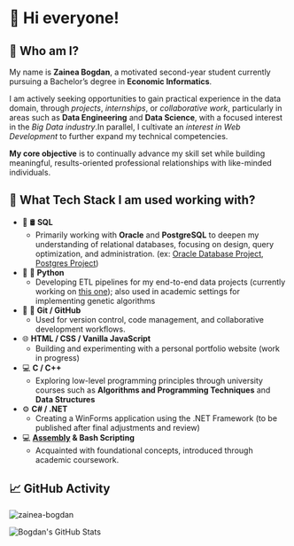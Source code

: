 # 👋 Hi everyone!

## 🤔 Who am I?
My name is **Zainea Bogdan**, a motivated second-year student currently pursuing a Bachelor’s degree in **Economic Informatics**.

I am actively seeking opportunities to gain practical experience in the data domain, through _projects_, _internships_, or _collaborative work_, particularly in areas such as **Data Engineering** and **Data Science**, with a focused interest in the _Big Data industry_.In parallel, I cultivate an _interest in Web Development_ to further expand my technical competencies.

**My core objective** is to continually advance my skill set while building meaningful, results-oriented professional relationships with like-minded individuals.

## 💼 What Tech Stack I am used working with?

- 🥇 🛢️ **SQL**
    -  Primarily working with **Oracle** and **PostgreSQL** to deepen my understanding of relational databases, focusing on design, query optimization, and administration. (ex: [Oracle Database Project](https://github.com/zainea-bogdan/Multi-Game_Management_System_Oracle_DB_Project), [Postgres Project](https://github.com/zainea-bogdan/Data_Engineer_Project_WoWCinema))
- 🥈 🐍 **Python**
    - Developing ETL pipelines for my end-to-end data projects (currently working on [this one](https://github.com/zainea-bogdan/Data_Engineer_Project_WoWCinema)); also used in academic settings for implementing genetic algorithms  
- 🥉 🔧 **Git / GitHub**
    -  Used for version control, code management, and collaborative development workflows.
- 🌐 **HTML / CSS / Vanilla JavaScript**
    -  Building and experimenting with a personal portfolio website (work in progress)  
- 💻 **C / C++**
    -  Exploring low-level programming principles through university courses such as **Algorithms and Programming Techniques** and **Data Structures**  
- ⚙️ **C# / .NET**
    -  Creating a WinForms application using the .NET Framework (to be published after final adjustments and review)  
- 💻  **[Assembly](https://github.com/zainea-bogdan/Reading_a_number_from_keyboard_ASM) & Bash Scripting**
    -  Acquainted with foundational concepts, introduced through academic coursework.

## 📈 GitHub Activity
<div align="left">
  <img src="https://github-readme-stats.vercel.app/api/top-langs?username=zainea-bogdan&show_icons=true&locale=en&layout=compact&theme=codeSTACKr" alt="zainea-bogdan" />
</div>

![Bogdan's GitHub Stats](https://github-readme-stats.vercel.app/api?username=zainea-bogdan&show_icons=true&theme=codeSTACKr)

